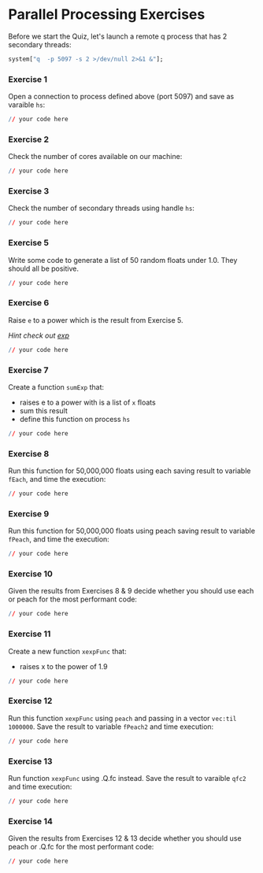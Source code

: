 # Parallel Processing Exercises

Before we start the Quiz, let's launch a remote q process that has 2 secondary threads: 
```q
system["q  -p 5097 -s 2 >/dev/null 2>&1 &"];
```

### Exercise 1
Open a connection to process defined above (port 5097) and save as varaible ```hs```:
```q
// your code here
```


### Exercise 2
Check the number of cores available on our machine:
```q
// your code here
```


### Exercise 3
Check the number of secondary threads using handle ```hs```:
```q
// your code here
```


### Exercise 5
Write some code to generate a list of 50 random floats under 1.0. They should all be positive.
```q
// your code here
```

### Exercise 6
Raise ```e``` to a power which is the result from Exercise 5.

*Hint check out [exp](https://code.kx.com/q/ref/exp/)*
```q
// your code here
```


### Exercise 7
Create a function ```sumExp``` that:
* raises e to a power with is a list of ```x``` floats
* sum this result
* define this function on process ```hs```
```q
// your code here
```


### Exercise 8
Run this function for 50,000,000 floats using each saving result to variable ```fEach```, and time the execution:
```q
// your code here
```


### Exercise 9
Run this function for 50,000,000 floats using peach saving result to variable ```fPeach```, and time the execution:
```q
// your code here
```


### Exercise 10
Given the results from Exercises 8 & 9 decide whether you should use each or peach for the most performant code:
```q
// your code here
```


### Exercise 11
Create a new function ```xexpFunc``` that:
* raises x to the power of 1.9
```q
// your code here
```


### Exercise 12
Run this function ```xexpFunc``` using ```peach``` and passing in a vector ```vec:til 1000000```. Save the result to variable ```fPeach2``` and time execution:
```q
// your code here
```


### Exercise 13
Run function ```xexpFunc``` using .Q.fc instead. Save the result to varaible ```qfc2``` and time execution:
```q
// your code here
```

### Exercise 14
Given the results from Exercises 12 & 13 decide whether you should use peach or .Q.fc for the most performant code:
```q
// your code here
```
